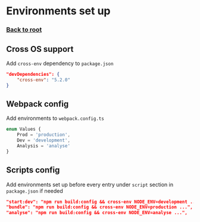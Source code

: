 # Environments set up

### [Back to root](/README.md)

## Cross OS  support

Add `cross-env` dependency to `package.json`

```json
"devDependencies": {
    "cross-env": "5.2.0"
}
```

## Webpack config

Add environments to `webpack.config.ts`

```ts
enum Values {
    Prod = 'production',
    Dev = 'development',
    Analysis = 'analyse'
}
```

## Scripts config

Add environments set up before every entry under `script` section in `package.json` if needed

```json
"start:dev": "npm run build:config && cross-env NODE_ENV=development ...",
"bundle": "npm run build:config && cross-env NODE_ENV=production ...",
"analyse": "npm run build:config && cross-env NODE_ENV=analyse ...",
```
